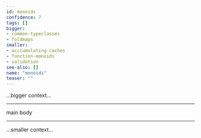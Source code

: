 ```yaml
---
id: monoids
confidence: 7
tags: []
bigger:
- common-typeclasses
- foldmaps
smaller:
- acccumulating-caches
- function-monoids
- validation
see-also: []
name: "monoids"
teaser: ""
---
```



...bigger context...

---

main body

---

...smaller context...
